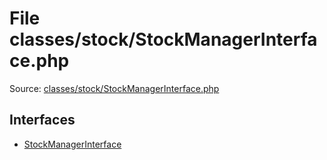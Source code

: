 File classes/stock/StockManagerInterface.php
=========

Source: [classes/stock/StockManagerInterface.php](https://github.com/PrestaShop/PrestaShop/blob/1.6.0.13/classes/stock/StockManagerInterface.php)

Interfaces
----------

* [StockManagerInterface](interface.StockManagerInterface.md)


